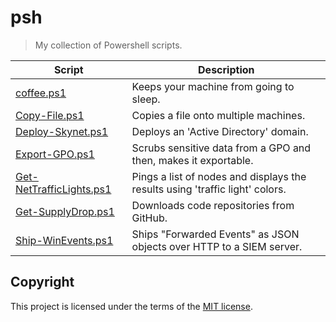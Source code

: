 # psh
> My collection of Powershell scripts.

| Script     | Description |
| ------ | ----------- |
| [coffee.ps1](/coffee.ps1) | Keeps your machine from going to sleep. |
| [Copy-File.ps1](Copy-File.ps1) | Copies a file onto multiple machines. |
| [Deploy-Skynet.ps1](/Deploy-Skynet.ps1) | Deploys an 'Active Directory' domain. |
| [Export-GPO.ps1](/Export-GPO.ps1) | Scrubs sensitive data from a GPO and then, makes it exportable. |
| [Get-NetTrafficLights.ps1](Get-NetTrafficLights.ps1) | Pings a list of nodes and displays the results using 'traffic light' colors.|
| [Get-SupplyDrop.ps1](/Get-SupplyDrop.ps1) | Downloads code repositories from GitHub. |
| [Ship-WinEvents.ps1](/Ship-WinEvents.ps1) | Ships "Forwarded Events" as JSON objects over HTTP to a SIEM server. |


## Copyright
This project is licensed under the terms of the [MIT license](/LICENSE).
